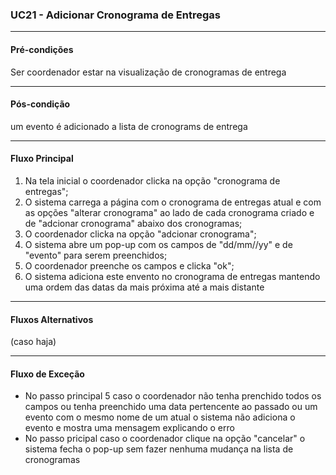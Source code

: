 ### UC21 - Adicionar Cronograma de Entregas
---
#### Pré-condições
Ser coordenador estar na visualização de cronogramas de entrega

---
#### Pós-condição
um evento é adicionado a lista de cronograms de entrega

---
#### Fluxo Principal
1. Na tela inicial o coordenador clicka na opção "cronograma de entregas";
2. O sistema carrega a página com o cronograma de entregas atual e com as opções "alterar cronograma" ao lado de cada cronograma criado e de  "adcionar cronograma" abaixo dos cronogramas;
3. O coordenador clicka na opção  "adcionar cronograma";
4. O sistema abre um pop-up com os campos de "dd/mm//yy" e de "evento" para serem preenchidos;
5. O coordenador preenche os campos e clicka "ok"; 
6. O sistema adiciona este envento no cronograma de entregas mantendo uma ordem das datas da mais próxima até a mais distante
--- 
#### Fluxos Alternativos
(caso haja)

---

#### Fluxo de Exceção
- No passo principal 5 caso o coordenador não tenha prenchido todos os campos ou tenha preenchido uma data pertencente ao passado ou um evento com o mesmo nome de um atual o sistema não adiciona o evento e mostra uma mensagem explicando o erro
- No passo pricipal caso o coordenador clique na opção "cancelar" o sistema fecha o pop-up sem fazer nenhuma mudança na lista de cronogramas
